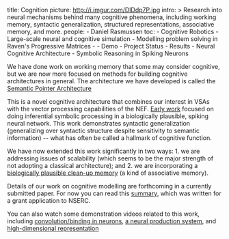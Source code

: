 title: Cognition
picture: http://i.imgur.com/DIDdp7P.jpg
intro: >
    Research into neural mechanisms behind many cognitive phenomena, 
    including working memory, syntactic generalization, structured representations, 
    associative memory, and more.
people:
    - Daniel Rasmussen
toc:
    - Cognitive Robotics
    - Large-scale neural and cognitive simulation
    - Modelling problem solving in Raven's Progressive Matrices
    - - Demo
      - Project Status
      - Results
    - Neural Cognitive Architecture
    - Symbolic Reasoning in Spiking Neurons

We have done work on working memory that some may
consider cognitive, but we are now more focused on methods for building
cognitive architectures in general. The architecture we have developed is
called the [Semantic Pointer Architecture](/research/spa.html)

This is a novel cognitive architecture that combines our
interest in VSAs with the vector processing capabilities of the NEF. [Early
work](236) focused on doing inferential symbolic processing in a biologically
plausible, spiking neural network. This work demonstrates syntactic
generalization (generalizing over syntactic structure despite sensitivity to
semantic information) -- what has often be called a hallmark of cognitive
function.

We have now extended this work significantly in two ways: 1. we are addressing
issues of scalability (which seems to be the major strength of not adopting a
classical architecture); and 2. we are incorporating a [biologically plausible
clean-up memory](15) (a kind of associative memory).

Details of our work on cognitive modelling are forthcoming in a currently
submitted paper. For now you can read this [summary](202), which was written
for a grant application to NSERC.

You can also watch some demonstration videos related to this work, including
[convolution/binding in neurons](229), [a neural production system](230), and
[high-dimensional representation](228)
